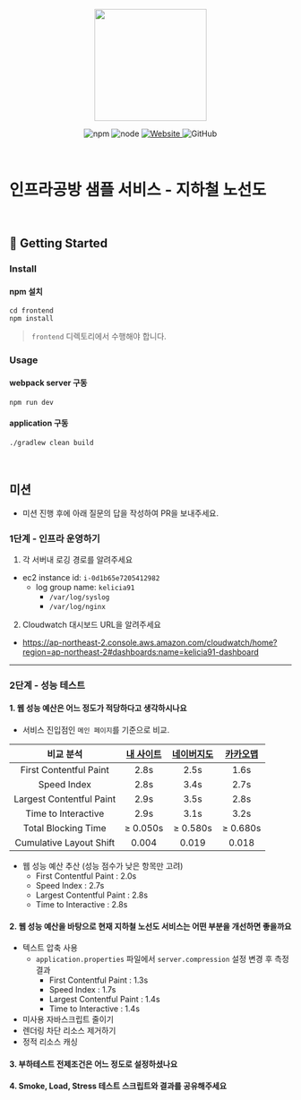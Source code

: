 <p align="center">
    <img width="200px;" src="https://raw.githubusercontent.com/woowacourse/atdd-subway-admin-frontend/master/images/main_logo.png"/>
</p>
<p align="center">
  <img alt="npm" src="https://img.shields.io/badge/npm-%3E%3D%205.5.0-blue">
  <img alt="node" src="https://img.shields.io/badge/node-%3E%3D%209.3.0-blue">
  <a href="https://edu.nextstep.camp/c/R89PYi5H" alt="nextstep atdd">
    <img alt="Website" src="https://img.shields.io/website?url=https%3A%2F%2Fedu.nextstep.camp%2Fc%2FR89PYi5H">
  </a>
  <img alt="GitHub" src="https://img.shields.io/github/license/next-step/atdd-subway-service">
</p>

<br>

# 인프라공방 샘플 서비스 - 지하철 노선도

<br>

## 🚀 Getting Started

### Install
#### npm 설치
```
cd frontend
npm install
```
> `frontend` 디렉토리에서 수행해야 합니다.

### Usage
#### webpack server 구동
```
npm run dev
```
#### application 구동
```
./gradlew clean build
```
<br>

## 미션

* 미션 진행 후에 아래 질문의 답을 작성하여 PR을 보내주세요.

### 1단계 - 인프라 운영하기
1. 각 서버내 로깅 경로를 알려주세요
- ec2 instance id: `i-0d1b65e7205412982`
  - log group name: `kelicia91`
    - `/var/log/syslog`
    - `/var/log/nginx`

2. Cloudwatch 대시보드 URL을 알려주세요
- https://ap-northeast-2.console.aws.amazon.com/cloudwatch/home?region=ap-northeast-2#dashboards:name=kelicia91-dashboard

---

### 2단계 - 성능 테스트
#### 1. 웹 성능 예산은 어느 정도가 적당하다고 생각하시나요

* 서비스 진입점인 `메인 페이지`를 기준으로 비교.

| 비교 분석 | [내 사이트](https://kelicia91.kro.kr/) | [네이버지도](https://map.naver.com/v5/subway) | [카카오맵](https://map.kakao.com/) |
|:------:|:------:|:------:|:------:|
|First Contentful Paint   |2.8s|2.5s|1.6s|
|Speed Index              |2.8s|3.4s|2.7s|
|Largest Contentful Paint |2.9s|3.5s|2.8s|
|Time to Interactive      |2.9s|3.1s|3.2s|
|Total Blocking Time      |≥ 0.050s|≥ 0.580s|≥ 0.680s|
|Cumulative Layout Shift  |0.004|0.019|0.018|

* 웹 성능 예산 추산 (성능 점수가 낮은 항목만 고려)
  - First Contentful Paint : 2.0s
  - Speed Index : 2.7s
  - Largest Contentful Paint : 2.8s
  - Time to Interactive : 2.8s

#### 2. 웹 성능 예산을 바탕으로 현재 지하철 노선도 서비스는 어떤 부분을 개선하면 좋을까요

- 텍스트 압축 사용
  - `application.properties` 파일에서 `server.compression` 설정 변경 후 측정 결과
    - First Contentful Paint : 1.3s
    - Speed Index : 1.7s
    - Largest Contentful Paint : 1.4s
    - Time to Interactive : 1.4s
- 미사용 자바스크립트 줄이기
- 렌더링 차단 리소스 제거하기
- 정적 리소스 캐싱

#### 3. 부하테스트 전제조건은 어느 정도로 설정하셨나요

#### 4. Smoke, Load, Stress 테스트 스크립트와 결과를 공유해주세요
